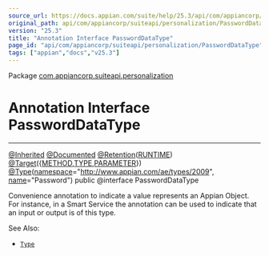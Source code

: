 ```yaml
---
source_url: https://docs.appian.com/suite/help/25.3/api/com/appiancorp/suiteapi/personalization/PasswordDataType.html
original_path: api/com/appiancorp/suiteapi/personalization/PasswordDataType.html
version: "25.3"
title: "Annotation Interface PasswordDataType"
page_id: "api/com/appiancorp/suiteapi/personalization/PasswordDataType"
tags: ["appian","docs","v25.3"]
---
```



Package [com.appiancorp.suiteapi.personalization](package-summary.html)

# Annotation Interface PasswordDataType

* * *

[@Inherited](https://docs.oracle.com/en/java/javase/17/docs/api/java.base/java/lang/annotation/Inherited.html "class or interface in java.lang.annotation") [@Documented](https://docs.oracle.com/en/java/javase/17/docs/api/java.base/java/lang/annotation/Documented.html "class or interface in java.lang.annotation") [@Retention](https://docs.oracle.com/en/java/javase/17/docs/api/java.base/java/lang/annotation/Retention.html "class or interface in java.lang.annotation")([RUNTIME](https://docs.oracle.com/en/java/javase/17/docs/api/java.base/java/lang/annotation/RetentionPolicy.html#RUNTIME "class or interface in java.lang.annotation")) [@Target](https://docs.oracle.com/en/java/javase/17/docs/api/java.base/java/lang/annotation/Target.html "class or interface in java.lang.annotation")({[METHOD](https://docs.oracle.com/en/java/javase/17/docs/api/java.base/java/lang/annotation/ElementType.html#METHOD "class or interface in java.lang.annotation"),[TYPE](https://docs.oracle.com/en/java/javase/17/docs/api/java.base/java/lang/annotation/ElementType.html#TYPE "class or interface in java.lang.annotation"),[PARAMETER](https://docs.oracle.com/en/java/javase/17/docs/api/java.base/java/lang/annotation/ElementType.html#PARAMETER "class or interface in java.lang.annotation")}) [@Type](../type/Type.html "annotation interface in com.appiancorp.suiteapi.type")([namespace](../type/Type.html#namespace\(\))\="http://www.appian.com/ae/types/2009", [name](../type/Type.html#name\(\))\="Password") public @interface PasswordDataType

Convenience annotation to indicate a value represents an Appian Object. For instance, in a Smart Service the annotation can be used to indicate that an input or output is of this type.

See Also:

-   [`Type`](../type/Type.html "annotation interface in com.appiancorp.suiteapi.type")